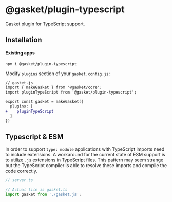 # @gasket/plugin-typescript

Gasket plugin for TypeScript support.

## Installation

#### Existing apps

```shell
npm i @gasket/plugin-typescript
```

Modify `plugins` section of your `gasket.config.js`:

```diff
// gasket.js
import { makeGasket } from '@gasket/core';
import pluginTypeScript from '@gasket/plugin-typescript';

export const gasket = makeGasket({
  plugins: [
+    pluginTypeScript
  ]
})
```

## Typescript & ESM

In order to support `type: module` applications with TypeScript imports need to include extensions. A workaround for the current state of ESM support is to utilize `.js` extensions in TypeScript files. This pattern may seem strange but the TypeScript compiler is able to resolve these imports and compile the code correctly.

```typescript
// server.ts

// Actual file is gasket.ts
import gasket from './gasket.js';
```
